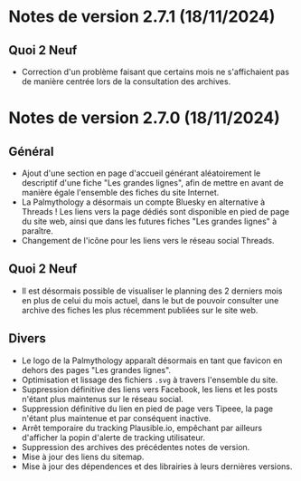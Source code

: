 # Notes de version 2.7.1 (18/11/2024)

## Quoi 2 Neuf

- Correction d'un problème faisant que certains mois ne s'affichaient pas de manière centrée lors de la consultation des archives.

# Notes de version 2.7.0 (18/11/2024)

## Général

- Ajout d'une section en page d'accueil générant aléatoirement le descriptif d'une fiche "Les grandes lignes", afin de mettre en avant de manière égale l'ensemble des fiches du site Internet.
- La Palmythology a désormais un compte Bluesky en alternative à Threads ! Les liens vers la page dédiés sont disponible en pied de page du site web, ainsi que dans les futures fiches "Les grandes lignes" à paraître.
- Changement de l'icône pour les liens vers le réseau social Threads.

## Quoi 2 Neuf

- Il est désormais possible de visualiser le planning des 2 derniers mois en plus de celui du mois actuel, dans le but de pouvoir consulter une archive des fiches les plus récemment publiées sur le site web.

## Divers

- Le logo de la Palmythology apparaît désormais en tant que favicon en dehors des pages "Les grandes lignes".
- Optimisation et lissage des fichiers `.svg` à travers l'ensemble du site.
- Suppression définitive des liens vers Facebook, les liens et les posts n'étant plus maintenus sur le réseau social.
- Suppression définitive du lien en pied de page vers Tipeee, la page n'étant plus maintenue et par conséquent inactive.
- Arrêt temporaire du tracking Plausible.io, empêchant par ailleurs d'afficher la popin d'alerte de tracking utilisateur.
- Suppression des archives des précédentes notes de version.
- Mise à jour des liens du sitemap.
- Mise à jour des dépendences et des librairies à leurs dernières versions.
